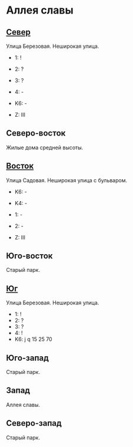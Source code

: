 # Аллея славы

## [Север](./550080.md)

Улица Березовая.
Неширокая улица.

* 1:    !
* 2:    ?
* 3:    ?
* 4:    -
* K6:   -

* Z:    III

## Северо-восток

Жилые дома средней высоты.

## [Восток](./555085.md)

Улица Садовая.
Неширокая улица с бульваром.

* K6:   -
* K4:   -
* 1:    -
* 2:    -

* Z:    III

## Юго-восток

Старый парк.

## [Юг](./550090.md)

Улица Березовая.
Неширокая улица.

* 1:    !
* 2:    ?
* 3:    ?
* 4:    !
* K6:   j   q
        15  25  70

## Юго-запад

Старый парк.

## Запад

Аллея славы.

## Северо-запад

Старый парк.
